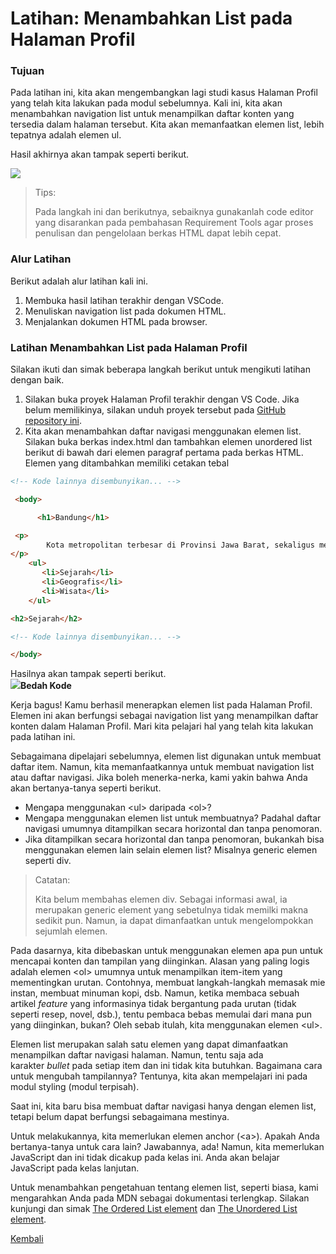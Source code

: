 # **Latihan: Menambahkan List pada Halaman Profil**

### **Tujuan**

Pada latihan ini, kita akan mengembangkan lagi studi kasus Halaman Profil yang telah kita lakukan pada modul sebelumnya. Kali ini, kita akan menambahkan navigation list untuk menampilkan daftar konten yang tersedia dalam halaman tersebut. Kita akan memanfaatkan elemen list, lebih tepatnya adalah elemen ul.

Hasil akhirnya akan tampak seperti berikut.

![](https://file+.vscode-resource.vscode-cdn.net/c%3A/Users/asust/OneDrive/Dokumen/Materi%202025/X%20RPL/img_halaman_profil/image.jpg?version%3D1758353672139)

> Tips:
> 
> Pada langkah ini dan berikutnya, sebaiknya gunakanlah code editor yang disarankan pada pembahasan Requirement Tools agar proses penulisan dan pengelolaan berkas HTML dapat lebih cepat.

### **Alur Latihan**

Berikut adalah alur latihan kali ini.

1.  Membuka hasil latihan terakhir dengan VSCode.
2.  Menuliskan navigation list pada dokumen HTML.
3.  Menjalankan dokumen HTML pada browser.

### **Latihan Menambahkan List pada Halaman Profil**

Silakan ikuti dan simak beberapa langkah berikut untuk mengikuti latihan dengan baik.

1.  Silakan buka proyek Halaman Profil terakhir dengan VS Code. Jika belum memilikinya, silakan unduh proyek tersebut pada [GitHub repository ini](https://github.com/dicodingacademy/a123-webdasar-labs/tree/102-identifikasi-elemen-halaman-profil).
2.  Kita akan menambahkan daftar navigasi menggunakan elemen list. Silakan buka berkas index.html dan tambahkan elemen unordered list berikut di bawah dari elemen paragraf pertama pada berkas HTML. Elemen yang ditambahkan memiliki cetakan tebal

```html
<!-- Kode lainnya disembunyikan... -->

 <body>

      <h1>Bandung</h1>

 <p>
        Kota metropolitan terbesar di Provinsi Jawa Barat, sekaligus menjadi ibu kota provinsi tersebut.
</p>
    <ul>
       <li>Sejarah</li>
       <li>Geografis</li>  
       <li>Wisata</li>
    </ul>

<h2>Sejarah</h2>

<!-- Kode lainnya disembunyikan... -->

</body>
```

Hasilnya akan tampak seperti berikut.  
![](https://file+.vscode-resource.vscode-cdn.net/c%3A/Users/asust/OneDrive/Dokumen/Materi%202025/X%20RPL/img_halaman_profil/image.jpg?version%3D1758353672139)**Bedah Kode**

Kerja bagus! Kamu berhasil menerapkan elemen list pada Halaman Profil. Elemen ini akan berfungsi sebagai navigation list yang menampilkan daftar konten dalam Halaman Profil. Mari kita pelajari hal yang telah kita lakukan pada latihan ini.

Sebagaimana dipelajari sebelumnya, elemen list digunakan untuk membuat daftar item. Namun, kita memanfaatkannya untuk membuat navigation list atau daftar navigasi. Jika boleh menerka-nerka, kami yakin bahwa Anda akan bertanya-tanya seperti berikut.

*   Mengapa menggunakan \<ul> daripada \<ol>?
*   Mengapa menggunakan elemen list untuk membuatnya? Padahal daftar navigasi umumnya ditampilkan secara horizontal dan tanpa penomoran.
*   Jika ditampilkan secara horizontal dan tanpa penomoran, bukankah bisa menggunakan elemen lain selain elemen list? Misalnya generic elemen seperti div.

> Catatan:
> 
> Kita belum membahas elemen div. Sebagai informasi awal, ia merupakan generic element yang sebetulnya tidak memilki makna sedikit pun. Namun, ia dapat dimanfaatkan untuk mengelompokkan sejumlah elemen.

Pada dasarnya, kita dibebaskan untuk menggunakan elemen apa pun untuk mencapai konten dan tampilan yang diinginkan. Alasan yang paling logis adalah elemen \<ol> umumnya untuk menampilkan item-item yang mementingkan urutan. Contohnya, membuat langkah-langkah memasak mie instan, membuat minuman kopi, dsb. Namun, ketika membaca sebuah artikel _feature_ yang informasinya tidak bergantung pada urutan (tidak seperti resep, novel, dsb.), tentu pembaca bebas memulai dari mana pun yang diinginkan, bukan? Oleh sebab itulah, kita menggunakan elemen \<ul>.

Elemen list merupakan salah satu elemen yang dapat dimanfaatkan menampilkan daftar navigasi halaman. Namun, tentu saja ada karakter _bullet_ pada setiap item dan ini tidak kita butuhkan. Bagaimana cara untuk mengubah tampilannya? Tentunya, kita akan mempelajari ini pada modul styling (modul terpisah).

Saat ini, kita baru bisa membuat daftar navigasi hanya dengan elemen list, tetapi belum dapat berfungsi sebagaimana mestinya.

Untuk melakukannya, kita memerlukan elemen anchor (\<a>). Apakah Anda bertanya-tanya untuk cara lain? Jawabannya, ada! Namun, kita memerlukan JavaScript dan ini tidak dicakup pada kelas ini. Anda akan belajar JavaScript pada kelas lanjutan.

Untuk menambahkan pengetahuan tentang elemen list, seperti biasa, kami mengarahkan Anda pada MDN sebagai dokumentasi terlengkap. Silakan kunjungi dan simak [The Ordered List element](https://developer.mozilla.org/en-US/docs/Web/HTML/Element/ol) dan [The Unordered List element](https://developer.mozilla.org/en-US/docs/Web/HTML/Element/ul).

[Kembali](index.md)